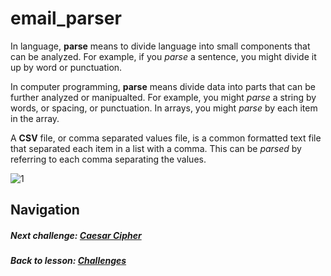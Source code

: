 # email_parser
In language, **parse** means to divide language into small components that can be analyzed. For example, if you *parse* a sentence, you might divide it up by word or punctuation.  

In computer programming, **parse** means divide data into parts that can be further analyzed or manipualted. For example, you might *parse* a string by words, or spacing, or punctuation. In arrays, you might *parse* by each item in the array.  

A **CSV** file, or comma separated values file, is a common formatted text file that separated each item in a list with a comma. This can be *parsed* by referring to each comma separating the values.  

![1](http://i.imgur.com/E4vs1P8.gif)  

## Navigation  
##### Next challenge: [Caesar Cipher](https://github.com/Coderdotnew/intro_web_apps_dgm/tree/master/05_class/03_challenges/code/03_caesar_cipher)
##### Back to lesson: [Challenges](https://github.com/Coderdotnew/intro_web_apps_dgm/tree/master/05_class/03_challenges)  